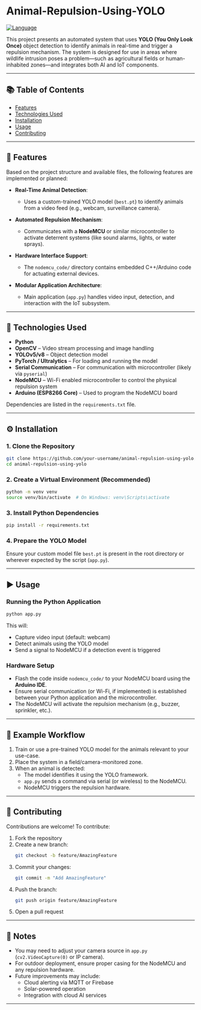 # Animal-Repulsion-Using-YOLO

[![Language](https://img.shields.io/badge/Language-Python-yellow.svg?style=for-the-badge)](https://en.wikipedia.org/wiki/Programming_language)

This project presents an automated system that uses **YOLO (You Only Look Once)** object detection to identify animals in real-time and trigger a repulsion mechanism. The system is designed for use in areas where wildlife intrusion poses a problem—such as agricultural fields or human-inhabited zones—and integrates both AI and IoT components.

---

## 📚 Table of Contents

- [Features](#features)
- [Technologies Used](#technologies-used)
- [Installation](#installation)
- [Usage](#usage)
- [Contributing](#contributing)

---

## 🚀 Features

Based on the project structure and available files, the following features are implemented or planned:

- **Real-Time Animal Detection**:
  - Uses a custom-trained YOLO model (`best.pt`) to identify animals from a video feed (e.g., webcam, surveillance camera).

- **Automated Repulsion Mechanism**:
  - Communicates with a **NodeMCU** or similar microcontroller to activate deterrent systems (like sound alarms, lights, or water sprays).

- **Hardware Interface Support**:
  - The `nodemcu_code/` directory contains embedded C++/Arduino code for actuating external devices.

- **Modular Application Architecture**:
  - Main application (`app.py`) handles video input, detection, and interaction with the IoT subsystem.

---

## 🧰 Technologies Used

- **Python**
- **OpenCV** – Video stream processing and image handling
- **YOLOv5/v8** – Object detection model
- **PyTorch / Ultralytics** – For loading and running the model
- **Serial Communication** – For communication with microcontroller (likely via `pyserial`)
- **NodeMCU** – Wi-Fi enabled microcontroller to control the physical repulsion system
- **Arduino (ESP8266 Core)** – Used to program the NodeMCU board

Dependencies are listed in the `requirements.txt` file.

---

## ⚙️ Installation

### 1. Clone the Repository
```bash
git clone https://github.com/your-username/animal-repulsion-using-yolo.git
cd animal-repulsion-using-yolo
```

### 2. Create a Virtual Environment (Recommended)
```bash
python -m venv venv
source venv/bin/activate  # On Windows: venv\Scripts\activate
```

### 3. Install Python Dependencies
```bash
pip install -r requirements.txt
```

### 4. Prepare the YOLO Model
Ensure your custom model file `best.pt` is present in the root directory or wherever expected by the script (`app.py`).

---

## ▶️ Usage

### Running the Python Application
```bash
python app.py
```

This will:
- Capture video input (default: webcam)
- Detect animals using the YOLO model
- Send a signal to NodeMCU if a detection event is triggered

### Hardware Setup

- Flash the code inside `nodemcu_code/` to your NodeMCU board using the **Arduino IDE**.
- Ensure serial communication (or Wi-Fi, if implemented) is established between your Python application and the microcontroller.
- The NodeMCU will activate the repulsion mechanism (e.g., buzzer, sprinkler, etc.).

---

## 🧪 Example Workflow

1. Train or use a pre-trained YOLO model for the animals relevant to your use-case.
2. Place the system in a field/camera-monitored zone.
3. When an animal is detected:
   - The model identifies it using the YOLO framework.
   - `app.py` sends a command via serial (or wireless) to the NodeMCU.
   - NodeMCU triggers the repulsion hardware.

---

## 🤝 Contributing

Contributions are welcome! To contribute:

1. Fork the repository
2. Create a new branch:
   ```bash
   git checkout -b feature/AmazingFeature
   ```
3. Commit your changes:
   ```bash
   git commit -m "Add AmazingFeature"
   ```
4. Push the branch:
   ```bash
   git push origin feature/AmazingFeature
   ```
5. Open a pull request

---

## 📌 Notes

- You may need to adjust your camera source in `app.py` (`cv2.VideoCapture(0)` or IP camera).
- For outdoor deployment, ensure proper casing for the NodeMCU and any repulsion hardware.
- Future improvements may include:
  - Cloud alerting via MQTT or Firebase
  - Solar-powered operation
  - Integration with cloud AI services

---
